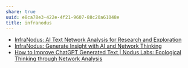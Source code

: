 ```yaml
---
share: true
uuid: e8ca78e3-422e-4f21-9607-88c20a61048e
title: infranodus
---
```

* [InfraNodus: AI Text Network Analysis for Research and Exploration](https://infranodus.com/#)
* [InfraNodus: Generate Insight with AI and Network Thinking](https://infranodus.com/#about)
* [How to Improve ChatGPT Generated Text | Nodus Labs: Ecological Thinking through Network Analysis](https://noduslabs.com/featured/improve-chatgpt-generated-text/)